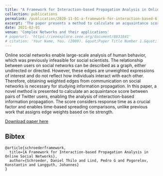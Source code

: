 ```yaml
---
title: "A Framework for Interaction-based Propagation Analysis in Online Social Networks"
collection: publications
permalink: /publication/2020-11-01-a-framework-for-interaction-based-6
excerpt: 'The paper presents a method to calculate an acquaintance score between Twitter users for analyzing information propagation. The proposed method considers response time and enables time-based spreading comparisons. This approach addresses the need for obtaining weighted edges from communication on social networks and enables the detection of unusual communication patterns.'
date: 2021-02-01
venue: 'Complex Networks and their applications'
# paperurl: 'https://ieeexplore.ieee.org/document/8931841'
# citation: 'Your Name, You. (2009). &quot;Paper Title Number 1.&quot; <i>Journal 1</i>. 1(1).'
---
```

Online social networks enable large-scale analysis of human behavior, which was previously infeasible for social scientists. The relationship between users on social networks can be described as a graph, either undirected or directed. However, these edges are unweighted expressions of interest and do not reflect how individuals interact with each other. Therefore, obtaining weighted edges from communication on social networks is necessary for studying information propagation. In this paper, a novel method is presented to calculate an acquaintance score between pairs of Twitter users, enabling the analysis of interaction-based information propagation. The score considers response time as a crucial factor and enables time-based spreading comparisons, unlike previous work that assigns edge weights based on tie strength.

[Download paper here](https://www.researchgate.net/publication/349624292_A_Framework_for_Interaction-based_Propagation_Analysis_in_Online_Social_Networks)

## Bibtex

```
@article{schroederframework,
  title={A Framework for Interaction-based Propagation Analysis in Online Social Networks},
  author={Schroeder, Daniel Thilo and Lind, Pedro G and Pogorelov, Konstantin and Langguth, Johannes}
}
```